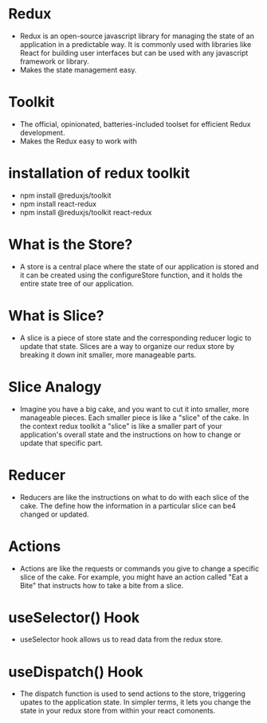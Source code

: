 # Redux

- Redux is an open-source javascript library for managing the state of an application in a predictable way. It is commonly used with libraries like React for building user interfaces but can be used with any javascript framework or library.
- Makes the state management easy.

# Toolkit

- The official, opinionated, batteries-included toolset for efficient Redux development.
- Makes the Redux easy to work with

# installation of redux toolkit

- npm install @reduxjs/toolkit
- npm install react-redux
- npm install @reduxjs/toolkit react-redux

# What is the Store?

- A store is a central place where the state of our application is stored and it can be created using the configureStore function, and it holds the entire state tree of our application.

# What is Slice?

- A slice is a piece of store state and the corresponding reducer logic to update that state. Slices are a way to organize our redux store by breaking it down init smaller, more manageable parts.

# Slice Analogy

- Imagine you have a big cake, and you want to cut it into smaller, more manageable pieces. Each smaller piece is like a "slice" of the cake. In the context redux toolkit a "slice" is like a smaller part of your application's overall state and the instructions on how to change or update that specific part.

# Reducer

- Reducers are like the instructions on what to do with each slice of the cake. The define how the information in a particular slice can be4 changed or updated.

# Actions

- Actions are like the requests or commands you give to change a specific slice of the cake. For example, you might have an action called "Eat a Bite" that instructs how to take a bite from a slice.

# useSelector() Hook

- useSelector hook allows us to read data from the redux store.

# useDispatch() Hook

- The dispatch function is used to send actions to the store, triggering upates to the application state. In simpler terms, it lets you change the state in your redux store from within your react comonents.
